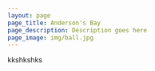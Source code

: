 ```yaml
---
layout: page
page_title: Anderson's Bay
page_description: Description goes here
page_image: img/ball.jpg
---
```


kkshkshks